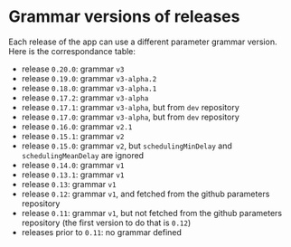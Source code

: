 Grammar versions of releases
============================

Each release of the app can use a different parameter grammar version. Here is the correspondance table:

* release `0.20.0`: grammar `v3`
* release `0.19.0`: grammar `v3-alpha.2`
* release `0.18.0`: grammar `v3-alpha.1`
* release `0.17.2`: grammar `v3-alpha`
* release `0.17.1`: grammar `v3-alpha`, but from `dev` repository
* release `0.17.0`: grammar `v3-alpha`, but from `dev` repository
* release `0.16.0`: grammar `v2.1`
* release `0.15.1`: grammar `v2`
* release `0.15.0`: grammar `v2`, but `schedulingMinDelay` and `schedulingMeanDelay` are ignored
* release `0.14.0`: grammar `v1`
* release `0.13.1`: grammar `v1`
* release `0.13`: grammar `v1`
* release `0.12`: grammar `v1`, and fetched from the github parameters repository
* release `0.11`: grammar `v1`, but not fetched from the github parameters repository (the first version to do that is `0.12`)
* releases prior to `0.11`: no grammar defined
